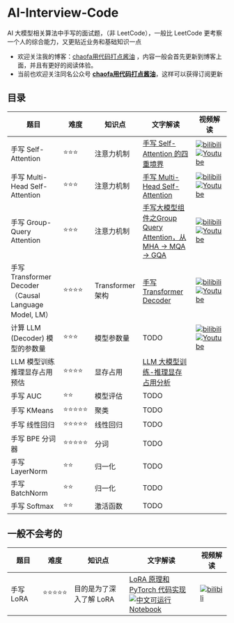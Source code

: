 # AI-Interview-Code
AI 大模型相关算法中手写的面试题，（非 LeetCode），一般比 LeetCode 更考察一个人的综合能力，又更贴近业务和基础知识一点

- 欢迎关注我的博客：[chaofa用代码打点酱油](https://bruceyuan.com/) ，内容一般会首先更新到博客上面，并且有更好的阅读体验。
- 当前也欢迎关注同名公众号 **[chaofa用代码打点酱油](https://mp.weixin.qq.com/s/WxLbKvW4_9g0ajQ0wGRruQ)**，这样可以获得订阅更新


## 目录

| 题目 | 难度 | 知识点 | 文字解读 | 视频解读 |
| ---- | ---- | ---- | ---- | ---- |
| 手写 Self-Attention | ⭐⭐⭐ | 注意力机制 | [手写 Self-Attention 的四重境界](https://bruceyuan.com/hands-on-code/from-self-attention-to-multi-head-self-attention.html#%E9%9D%A2%E8%AF%95%E5%86%99%E6%B3%95-%E5%AE%8C%E6%95%B4%E7%89%88-%E6%B3%A8%E6%84%8F%E6%B3%A8%E9%87%8A) |  [![bilibili](https://img.shields.io/badge/dynamic/json?label=views&style=social&logo=bilibili&query=data.stat.view&url=https%3A%2F%2Fapi.bilibili.com%2Fx%2Fweb-interface%2Fview%3Fbvid%3DBV19YbFeHETz)](https://www.bilibili.com/video/BV19YbFeHETz/)<br />[![Youtube](https://img.shields.io/youtube/views/d_jwwnYCzIg?style=social)](https://www.youtube.com/watch?v=d_jwwnYCzIg)  |
| 手写 Multi-Head Self-Attention | ⭐⭐⭐ | 注意力机制 | [手写 Multi-Head Self-Attention](https://bruceyuan.com/hands-on-code/from-self-attention-to-multi-head-self-attention.html#%E9%9D%A2%E8%AF%95%E5%86%99%E6%B3%95-%E5%AE%8C%E6%95%B4%E7%89%88-%E6%B3%A8%E6%84%8F%E6%B3%A8%E9%87%8A) | [![bilibili](https://img.shields.io/badge/dynamic/json?label=views&style=social&logo=bilibili&query=data.stat.view&url=https%3A%2F%2Fapi.bilibili.com%2Fx%2Fweb-interface%2Fview%3Fbvid%3DBV19mxdeBEbu)](https://www.bilibili.com/video/BV19mxdeBEbu/)<br />[![Youtube](https://img.shields.io/youtube/views/SsWxatYLB-s?style=social)](https://www.youtube.com/watch?v=SsWxatYLB-s) |
| 手写 Group-Query Attention | ⭐⭐⭐ | 注意力机制 | [手写大模型组件之Group Query Attention，从 MHA -> MQA -> GQA](https://bruceyuan.com/hands-on-code/hands-on-group-query-attention-and-multi-query-attention.html) | [![bilibili](https://img.shields.io/badge/dynamic/json?label=views&style=social&logo=bilibili&query=data.stat.view&url=https%3A%2F%2Fapi.bilibili.com%2Fx%2Fweb-interface%2Fview%3Fbvid%3DBV1ZmqpYfEGY)](https://www.bilibili.com/video/BV1ZmqpYfEGY/)<br />[![Youtube](https://img.shields.io/youtube/views/1jBW7qcyd7A?style=social)](https://www.youtube.com/watch?v=1jBW7qcyd7A) |
| 手写 Transformer Decoder（Causal Language Model, LM）| ⭐⭐⭐⭐ | Transformer 架构 | [手写 Transformer Decoder](https://bruceyuan.com/hands-on-code/hands-on-causallm-decoder.html) | [![bilibili](https://img.shields.io/badge/dynamic/json?label=views&style=social&logo=bilibili&query=data.stat.view&url=https%3A%2F%2Fapi.bilibili.com%2Fx%2Fweb-interface%2Fview%3Fbvid%3DBV1Nh1QYCEsS)](https://www.bilibili.com/video/BV1Nh1QYCEsS/)<br />[![Youtube](https://img.shields.io/youtube/views/yzEotGJaQ74?style=social)](https://www.youtube.com/watch?v=yzEotGJaQ74)  |
| 计算 LLM (Decoder) 模型的参数量 | ⭐⭐⭐ | 模型参数量 | TODO | [![bilibili](https://img.shields.io/badge/dynamic/json?label=views&style=social&logo=bilibili&query=data.stat.view&url=https%3A%2F%2Fapi.bilibili.com%2Fx%2Fweb-interface%2Fview%3Fbvid%3DBV1Zw4ue2ELg)](https://www.bilibili.com/video/BV1Zw4ue2ELg/)<br />[![Youtube](https://img.shields.io/youtube/views/q5quYPt2z5s?style=social)](https://www.youtube.com/watch?v=q5quYPt2z5s)  |
| LLM 模型训练推理显存占用预估 | ⭐⭐⭐⭐ | 显存占用 | [LLM 大模型训练-推理显存占用分析](https://bruceyuan.com/post/llm-train-infer-memoery-usage-calculation.html) |  |
| 手写 AUC | ⭐⭐ | 模型评估 | TODO |  |
| 手写 KMeans | ⭐⭐⭐⭐⭐ | 聚类 | TODO |  |
| 手写 线性回归 | ⭐⭐⭐⭐⭐ | 线性回归 | TODO |  |
| 手写 BPE 分词器 | ⭐⭐⭐⭐⭐ | 分词 | TODO |  |
| 手写 LayerNorm | ⭐⭐ | 归一化 | TODO |  |
| 手写 BatchNorm | ⭐⭐ | 归一化 | TODO |  |
| 手写 Softmax | ⭐⭐ | 激活函数 | TODO |  |

## 一般不会考的
| 题目 | 难度 | 知识点 | 文字解读 | 视频解读 |
| ---- | ---- | ---- | ---- | ---- |
| 手写 LoRA | ⭐⭐⭐⭐⭐ | 目的是为了深入了解 LoRA | [LoRA 原理和 PyTorch 代码实现](https://bruceyuan.com/hands-on-code/hands-on-lora.html) <br/> [![中文可运行 Notebook](https://img.shields.io/badge/可运行notebook-openbayes-pink)](https://openbayes.com/console/bbruceyuan/containers/OPg9Oo99ET6) | [![bilibili](https://img.shields.io/badge/dynamic/json?label=views&style=social&logo=bilibili&query=data.stat.view&url=https%3A%2F%2Fapi.bilibili.com%2Fx%2Fweb-interface%2Fview%3Fbvid%3DBV1fHmkYyE2w)](https://www.bilibili.com/video/BV1fHmkYyE2w/)<br /> |